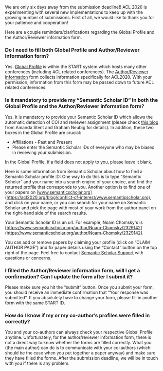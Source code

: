 We are only six days away from the submission deadline!!  ACL 2020 is experimenting with several new implementations to keep up with the growing number of submissions. First of all,  we would like to thank you for your patience and cooperation!

Here are a couple reminders/clarifications regarding the Global Profile and the Author/Reviewer information form. 

### Do I need to fill both Global Profile and Author/Reviewer information form?

Yes. [Global Profile](https://www.softconf.com/acl2020/papers/user/) is within the START system which hosts many other conferences (including ACL related conferences). The [Author/Reviewer information](https://forms.office.com/Pages/ResponsePage.aspx?id=9028kaqAQ0OMdrEjlJf7WV1_1tZ1K-JCmL49YyhKe89UQTczV0xMNVhZSzhaWjVaNzJIS0U2MzNXUy4u) form collects information specifically for ACL2020. With your permission, information from this form may be passed down to future ACL related conferences. 

### Is it mandatory to provide my “Semantic Scholar ID”  in both the Global Profile and the Author/Reviewer information form? 

Yes. It is mandatory to provide your Semantic Scholar ID which allows the automatic detection of COI and reviewer assignment (please check [this blog](https://acl2020.org/blog/conflict-of-interest/) from Amanda Stent and Graham Neubig for details). In addition, these two boxes in the Global Profile are crucial:
- Affiliations - Past and Present
- Please enter the Semantic Scholar IDs of everyone who may be biased in reviewing your submission.

In the Global Profile, if a field does not apply to you, please leave it blank. 

Here is some information from Semantic Scholar about how to find a Semantic Scholar profile ID: One way to do this is to type “Semantic Scholar” and your name into a search engine of your choice, and find the returned profile that corresponds to you. Another option is to find one of your papers on [www.semanticscholar.org](https://acl2020.org/blog/conflict-of-interest/www.semanticscholar.org), and click on your name, or you can search for your name on Semantic Scholar and pick the page with most of your work from the author panel on the right-hand side of the search results.

Your Semantic Scholar ID is an url.  For example, Noam Chomsky's is [https://www.semanticscholar.org/author/Noam-Chomsky/2329142](https://www.semanticscholar.org/author/Noam-Chomsky/2329142).

You can add or remove papers by claiming your profile (click on “CLAIM AUTHOR PAGE”) and fix paper details using the “Contact” button on the top right of the page. Feel free to contact [Semantic Scholar Support](mailto:feedback@semanticscholar.org) with questions or concerns.

### I filled the Author/Reviewer information form, will I get a confirmation? Can I update the form after I submit it? 

Please make sure you hit the “submit” button. Once you submit your form, you should receive an immediate confirmation that “Your response was submitted”. If you absolutely have to change your form, please fill in another form with the same START ID.

### How do I know if my or my co-author’s profiles were filled in correctly?

You and your co-authors can always check your respective Global Profile anytime. Unfortunately, for the author/reviewer information form, there is not a direct way to know whether the forms are filled correctly. What you (the main author) can do is to communicate with your co-authors (which should be the case when you put together a paper anyway) and make sure they have filled the forms. After the submission deadline, we will be in touch with you if there is any problem. 
